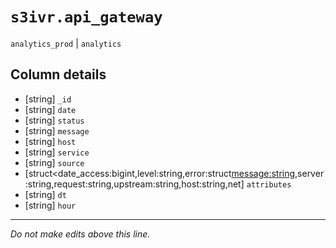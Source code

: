 # `s3ivr.api_gateway`
`analytics_prod` | `analytics`

## Column details
* [string]    `_id`
* [string]    `date`
* [string]    `status`
* [string]    `message`
* [string]    `host`
* [string]    `service`
* [string]    `source`
* [struct<date_access:bigint,level:string,error:struct<message:string>,server:string,request:string,upstream:string,host:string,net] `attributes`
* [string]    `dt`
* [string]    `hour`

-------------------------------------------------------------------------------
*Do not make edits above this line.*
